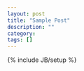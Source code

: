 ```yaml
---
layout: post
title: "Sample Post"
description: ""
category: 
tags: []
---
```

{% include JB/setup %}
